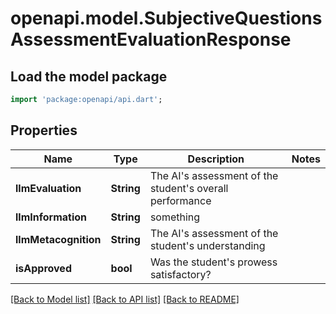 # openapi.model.SubjectiveQuestionsAssessmentEvaluationResponse

## Load the model package
```dart
import 'package:openapi/api.dart';
```

## Properties
Name | Type | Description | Notes
------------ | ------------- | ------------- | -------------
**llmEvaluation** | **String** | The AI's assessment of the student's overall performance | 
**llmInformation** | **String** | something | 
**llmMetacognition** | **String** | The AI's assessment of the student's understanding | 
**isApproved** | **bool** | Was the student's prowess satisfactory? | 

[[Back to Model list]](../README.md#documentation-for-models) [[Back to API list]](../README.md#documentation-for-api-endpoints) [[Back to README]](../README.md)


